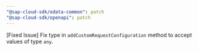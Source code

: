 ```yaml
---
"@sap-cloud-sdk/odata-common": patch
"@sap-cloud-sdk/openapi": patch
---
```


[Fixed Issue] Fix type in `addCustomRequestConfiguration` method to accept values of type `any`.
